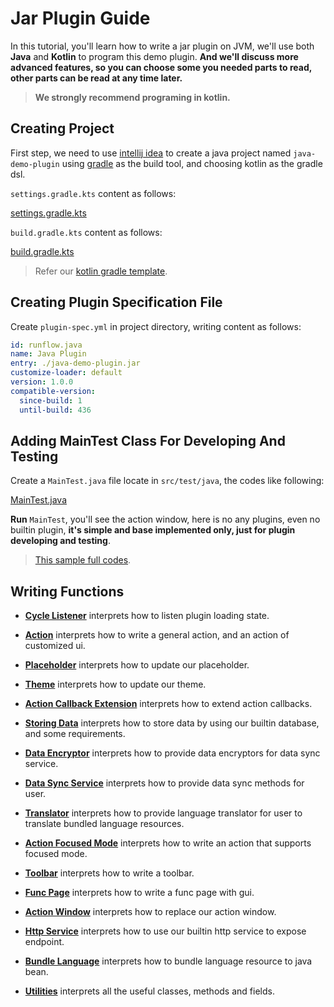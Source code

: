 # Jar Plugin Guide

In this tutorial, you'll learn how to write a jar plugin on JVM, we'll use both **Java** and **Kotlin** to program this demo plugin. **And we'll discuss more advanced features, so you can choose some you needed parts to read, other parts can be read at any time later.**

> **We strongly recommend programing in kotlin.**

## Creating Project

First step, we need to use [intellij idea](https://www.jetbrains.com/idea) to create a java project named `java-demo-plugin` using [gradle](https://gradle.org) as the build tool, and choosing kotlin as the gradle dsl.

`settings.gradle.kts` content as follows:

[settings.gradle.kts](java-demo-plugin/settings.gradle.kts ':include :type=code kotlin')

`build.gradle.kts` content as follows:

[build.gradle.kts](java-demo-plugin/build.gradle.kts ':include :type=code kotlin')

> Refer our [kotlin gradle template](https://github.com/myrestop/myflow-plugin-gradle-template).

## Creating Plugin Specification File

Create `plugin-spec.yml` in project directory, writing content as follows:

```yaml
id: runflow.java
name: Java Plugin
entry: ./java-demo-plugin.jar
customize-loader: default
version: 1.0.0
compatible-version:
  since-build: 1
  until-build: 436
```

## Adding MainTest Class For Developing And Testing

Create a `MainTest.java` file locate in `src/test/java`, the codes like following:

[MainTest.java](java-demo-plugin/src/test/java/MainTest.java ':include :type=code')

**Run** `MainTest`, you'll see the action window, here is no any plugins, even no builtin plugin, **it's simple and base implemented only, just for plugin developing and testing**.

> [This sample full codes](https://github.com/myrestop/myflow-plugin-guide/tree/master/jar-plugin-guide/java-demo-plugin).

## Writing Functions

- [**Cycle Listener**](jar-plugin-guide/cycle_listener.md#cycle-listener) interprets how to listen plugin loading state.

- [**Action**](jar-plugin-guide/action.md#action) interprets how to write a general action, and an action of customized ui.

- [**Placeholder**](jar-plugin-guide/placeholder.md#placeholder) interprets how to update our placeholder.

- [**Theme**](jar-plugin-guide/theme.md#theme) interprets how to update our theme.

- [**Action Callback Extension**](jar-plugin-guide/callback_extension.md#action-callback-extension) interprets how to extend action callbacks.

- [**Storing Data**](jar-plugin-guide/data_store.md#storing-data) interprets how to store data by using our builtin database, and some requirements.

- [**Data Encryptor**](jar-plugin-guide/data_encryptor.md#data-encryptor) interprets how to provide data encryptors for data sync service.

- [**Data Sync Service**](jar-plugin-guide/data_sync_service.md#data-sync-service) interprets how to provide data sync methods for user.

- [**Translator**](jar-plugin-guide/translator.md#translator) interprets how to provide language translator for user to translate bundled language resources.

- [**Action Focused Mode**](jar-plugin-guide/focused_mode.md#action-focused-mode) interprets how to write an action that supports focused mode.

- [**Toolbar**](jar-plugin-guide/toolbar.md#toolbar) interprets how to write a toolbar.

- [**Func Page**](jar-plugin-guide/func_page.md#func-page) interprets how to write a func page with gui.

- [**Action Window**](jar-plugin-guide/action_window.md#action-window) interprets how to replace our action window.

- [**Http Service**](jar-plugin-guide/http_service.md#http-service) interprets how to use our builtin http service to expose endpoint.

- [**Bundle Language**](jar-plugin-guide/bundle_language.md#bundle-language-to-bean) interprets how to bundle language resource to java bean.

- [**Utilities**](jar-plugin-guide/utilities.md#utilities) interprets all the useful classes, methods and fields.